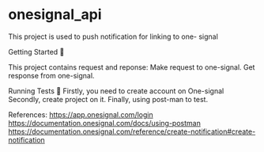 # onesignal_api

This project is used to push notification for linking to one- signal

Getting Started 🚀

This project contains request and reponse:
Make request to one-signal.
Get response from one-signal.

Running Tests 🧪
Firstly, you need to create account on One-signal
Secondly, create project on it.
Finally, using post-man to test.

References:
https://app.onesignal.com/login
https://documentation.onesignal.com/docs/using-postman
https://documentation.onesignal.com/reference/create-notification#create-notification
